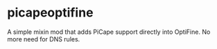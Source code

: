 # picapeoptifine
A simple mixin mod that adds PiCape support directly into OptiFine. No more need for DNS rules.
